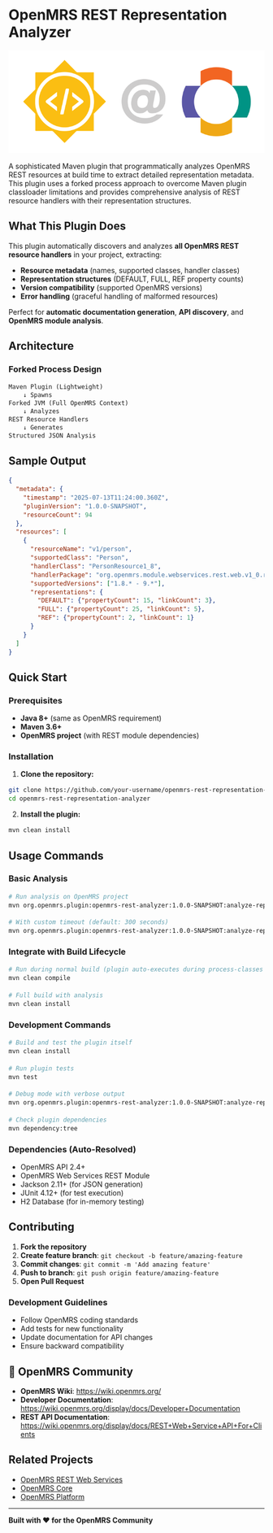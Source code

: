 # OpenMRS REST Representation Analyzer

![alt text](src/static/openmrs.png)

A sophisticated Maven plugin that programmatically analyzes OpenMRS REST resources at build time to extract detailed representation metadata. This plugin uses a forked process approach to overcome Maven plugin classloader limitations and provides comprehensive analysis of REST resource handlers with their representation structures.

## What This Plugin Does

This plugin automatically discovers and analyzes **all OpenMRS REST resource handlers** in your project, extracting:

- **Resource metadata** (names, supported classes, handler classes)
- **Representation structures** (DEFAULT, FULL, REF property counts)
- **Version compatibility** (supported OpenMRS versions)
- **Error handling** (graceful handling of malformed resources)

Perfect for **automatic documentation generation**, **API discovery**, and **OpenMRS module analysis**.

## Architecture

### Forked Process Design
```
Maven Plugin (Lightweight)
    ↓ Spawns
Forked JVM (Full OpenMRS Context)
    ↓ Analyzes
REST Resource Handlers
    ↓ Generates
Structured JSON Analysis
```
## Sample Output

```json
{
  "metadata": {
    "timestamp": "2025-07-13T11:24:00.360Z",
    "pluginVersion": "1.0.0-SNAPSHOT",
    "resourceCount": 94
  },
  "resources": [
    {
      "resourceName": "v1/person",
      "supportedClass": "Person",
      "handlerClass": "PersonResource1_8",
      "handlerPackage": "org.openmrs.module.webservices.rest.web.v1_0.resource.openmrs1_8",
      "supportedVersions": ["1.8.* - 9.*"],
      "representations": {
        "DEFAULT": {"propertyCount": 15, "linkCount": 3},
        "FULL": {"propertyCount": 25, "linkCount": 5},
        "REF": {"propertyCount": 2, "linkCount": 1}
      }
    }
  ]
}
```

## Quick Start

### Prerequisites
- **Java 8+** (same as OpenMRS requirement)
- **Maven 3.6+**
- **OpenMRS project** (with REST module dependencies)

### Installation

1. **Clone the repository:**
```bash
git clone https://github.com/your-username/openmrs-rest-representation-analyzer.git
cd openmrs-rest-representation-analyzer
```

2. **Install the plugin:**
```bash
mvn clean install
```

## Usage Commands

### Basic Analysis
```bash
# Run analysis on OpenMRS project
mvn org.openmrs.plugin:openmrs-rest-analyzer:1.0.0-SNAPSHOT:analyze-representations   

# With custom timeout (default: 300 seconds)
mvn org.openmrs.plugin:openmrs-rest-analyzer:1.0.0-SNAPSHOT:analyze-representations -DtimeoutSeconds=600
```

### Integrate with Build Lifecycle
```bash
# Run during normal build (plugin auto-executes during process-classes phase)
mvn clean compile

# Full build with analysis
mvn clean install
```

### Development Commands
```bash
# Build and test the plugin itself
mvn clean install

# Run plugin tests
mvn test

# Debug mode with verbose output
mvn org.openmrs.plugin:openmrs-rest-analyzer:1.0.0-SNAPSHOT:analyze-representations -X

# Check plugin dependencies
mvn dependency:tree
```
### Dependencies (Auto-Resolved)
- OpenMRS API 2.4+
- OpenMRS Web Services REST Module
- Jackson 2.11+ (for JSON generation)
- JUnit 4.12+ (for test execution)
- H2 Database (for in-memory testing)

## Contributing

1. **Fork the repository**
2. **Create feature branch**: `git checkout -b feature/amazing-feature`
3. **Commit changes**: `git commit -m 'Add amazing feature'`
4. **Push to branch**: `git push origin feature/amazing-feature`
5. **Open Pull Request**

### Development Guidelines
- Follow OpenMRS coding standards
- Add tests for new functionality
- Update documentation for API changes
- Ensure backward compatibility

## 🏥 OpenMRS Community

- **OpenMRS Wiki**: https://wiki.openmrs.org/
- **Developer Documentation**: https://wiki.openmrs.org/display/docs/Developer+Documentation
- **REST API Documentation**: https://wiki.openmrs.org/display/docs/REST+Web+Service+API+For+Clients

## Related Projects

- [OpenMRS REST Web Services](https://github.com/openmrs/openmrs-module-webservices.rest)
- [OpenMRS Core](https://github.com/openmrs/openmrs-core)
- [OpenMRS Platform](https://github.com/openmrs/openmrs-distro-platform)

---

**Built with ❤️ for the OpenMRS Community**